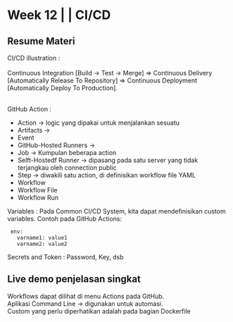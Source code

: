 <h1>Week 12 | | CI/CD </h1>

<h2>Resume Materi </h2>

CI/CD illustration : <br><br>
Continuous Integration [Build -> Test -> Merge] => Continuous Delivery [Automatically Release To Repository] => Continuous Deployment [Automatically Deploy To Production].<br><br>

GitHub Action :
- Action -> logic yang dipakai untuk menjalankan sesuatu
- Artifacts ->
- Event 
- GitHub-Hosted Runners -> 
- Job -> Kumpulan beberapa action
- Selft-Hostedf Runner -> dipasang pada satu server yang tidak terjangkau oleh connection public
- Step -> diwakili satu action, di definisikan workflow file YAML
- Workflow 
- Workflow File
- Workflow Run

Variables :
Pada Common CI/CD System, kita dapat mendefinisikan custom variables.
Contoh pada GitHub Actions:

     env:
       varname1: value1
       varname2: value2
       
Secrets and Token : 
Password, Key, dsb


<h2>Live demo penjelasan singkat</h2>
Workflows dapat dilihat di menu Actions pada GitHub.<br>
Aplikasi Command Line -> digunakan untuk automasi.
<br>
Custom yang perlu diperhatikan adalah pada bagian Dockerfile
